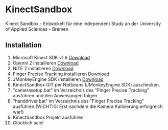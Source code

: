 KinectSandbox
=============

Kinect Sandbox - Entwickelt für eine Independent Study an der University of Applied Sciences - Bremen


Installation
------------
1. Microsoft Kinect SDK v1.6 [Download](http://go.microsoft.com/fwlink/?LinkID=262831 "Kinect SDK v1.6")
2. Openni 2 installieren [Download](http://www.openni.org/openni-sdk/ "Download Openni SDK")
2. NiTE 2 installieren [Download](http://www.openni.org/files/nite/ "Download NiTE SDK")
3. Finger Precise Tracking installieren [Download](http://www.openni.org/files/finger-precise-tracking/ "Finger Precise Tracking")
4. JMonkeyEngine SDK installieren [Download](http://hub.jmonkeyengine.org/downloads/ "JMonkeyEngine SDK")
5. KinectSandbox GIT per Netbeans (JMonkeyEngine SDK) auschecken.
6. "camerasetup.bat" im Verzeichnis des "Finger Precise Tracking" ausführen und den Anweisungen folgen.
7. "handdriver.bat" im Verzeichnis des "Finger Precise Tracking" ausführen (WICHTIG: Erst nachdem die Kamera Kalibierung erfolgreich war!)
8. KinectSandbox Projekt ausführen.
9. Glücklich sein!
